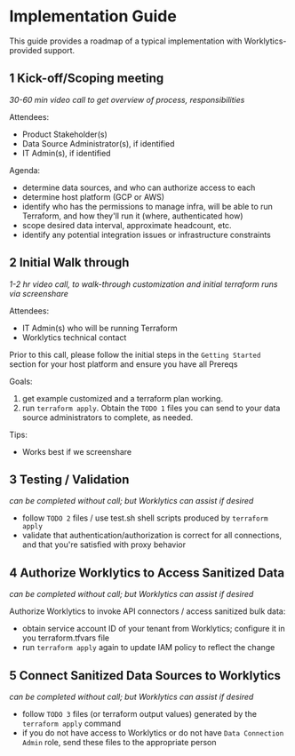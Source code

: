 # Implementation Guide

This guide provides a roadmap of a typical implementation with Worklytics-provided support.

## 1 Kick-off/Scoping meeting

*30-60 min video call to get overview of process, responsibilities*

Attendees:
  - Product Stakeholder(s)
  - Data Source Administrator(s), if identified
  - IT Admin(s), if identified

Agenda:
 - determine data sources, and who can authorize access to each
 - determine host platform (GCP or AWS)
 - identify who has the permissions to manage infra, will be able to run Terraform, and how
   they'll run it (where, authenticated how)
 - scope desired data interval, approximate headcount, etc.
 - identify any potential integration issues or infrastructure constraints

## 2 Initial Walk through

*1-2 hr video call, to walk-through customization and initial terraform runs via screenshare*

Attendees:
  - IT Admin(s) who will be running Terraform
  - Worklytics technical contact

Prior to this call, please follow the initial steps in the `Getting Started` section for your host
platform and ensure you have all Prereqs

Goals:
  1. get example customized and a terraform plan working.
  2. run `terraform apply`. Obtain the `TODO 1` files you can send to your data source
     administrators to complete, as needed.

Tips:
  - Works best if we screenshare

## 3 Testing / Validation

*can be completed without call; but Worklytics can assist if desired*

  - follow `TODO 2` files / use test.sh shell scripts produced by `terraform apply`
  - validate that authentication/authorization is correct for all connections, and that you're
    satisfied with proxy behavior

## 4 Authorize Worklytics to Access Sanitized Data

*can be completed without call; but Worklytics can assist if desired*

Authorize Worklytics to invoke API connectors / access sanitized bulk data:
  - obtain service account ID of your tenant from Worklytics; configure it in you terraform.tfvars file
  - run `terraform apply` again to update IAM policy to reflect the change

## 5 Connect Sanitized Data Sources to Worklytics

*can be completed without call; but Worklytics can assist if desired*

  - follow `TODO 3` files (or terraform output values) generated by the `terraform apply` command
  - if you do  not have access to Worklytics or do not have `Data Connection Admin` role, send
    these files to the appropriate person


